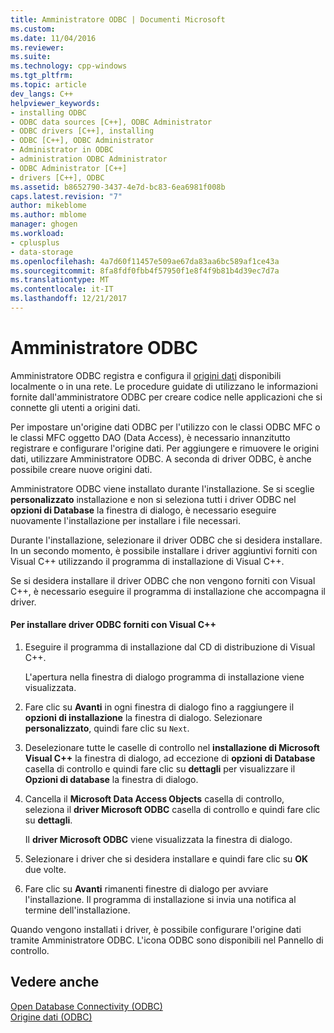 ```yaml
---
title: Amministratore ODBC | Documenti Microsoft
ms.custom: 
ms.date: 11/04/2016
ms.reviewer: 
ms.suite: 
ms.technology: cpp-windows
ms.tgt_pltfrm: 
ms.topic: article
dev_langs: C++
helpviewer_keywords:
- installing ODBC
- ODBC data sources [C++], ODBC Administrator
- ODBC drivers [C++], installing
- ODBC [C++], ODBC Administrator
- Administrator in ODBC
- administration ODBC Administrator
- ODBC Administrator [C++]
- drivers [C++], ODBC
ms.assetid: b8652790-3437-4e7d-bc83-6ea6981f008b
caps.latest.revision: "7"
author: mikeblome
ms.author: mblome
manager: ghogen
ms.workload:
- cplusplus
- data-storage
ms.openlocfilehash: 4a7d60f11457e509ae67da83aa6bc589af1ce43a
ms.sourcegitcommit: 8fa8fdf0fbb4f57950f1e8f4f9b81b4d39ec7d7a
ms.translationtype: MT
ms.contentlocale: it-IT
ms.lasthandoff: 12/21/2017
---
```

# <a name="odbc-administrator"></a>Amministratore ODBC
Amministratore ODBC registra e configura il [origini dati](../../data/odbc/data-source-odbc.md) disponibili localmente o in una rete. Le procedure guidate di utilizzano le informazioni fornite dall'amministratore ODBC per creare codice nelle applicazioni che si connette gli utenti a origini dati.  
  
 Per impostare un'origine dati ODBC per l'utilizzo con le classi ODBC MFC o le classi MFC oggetto DAO (Data Access), è necessario innanzitutto registrare e configurare l'origine dati. Per aggiungere e rimuovere le origini dati, utilizzare Amministratore ODBC. A seconda di driver ODBC, è anche possibile creare nuove origini dati.  
  
 Amministratore ODBC viene installato durante l'installazione. Se si sceglie **personalizzato** installazione e non si seleziona tutti i driver ODBC nel **opzioni di Database** la finestra di dialogo, è necessario eseguire nuovamente l'installazione per installare i file necessari.  
  
 Durante l'installazione, selezionare il driver ODBC che si desidera installare. In un secondo momento, è possibile installare i driver aggiuntivi forniti con Visual C++ utilizzando il programma di installazione di Visual C++.  
  
 Se si desidera installare il driver ODBC che non vengono forniti con Visual C++, è necessario eseguire il programma di installazione che accompagna il driver.  
  
#### <a name="to-install-odbc-drivers-that-ship-with-visual-c"></a>Per installare driver ODBC forniti con Visual C++  
  
1.  Eseguire il programma di installazione dal CD di distribuzione di Visual C++.  
  
     L'apertura nella finestra di dialogo programma di installazione viene visualizzata.  
  
2.  Fare clic su **Avanti** in ogni finestra di dialogo fino a raggiungere il **opzioni di installazione** la finestra di dialogo. Selezionare **personalizzato**, quindi fare clic su `Next`.  
  
3.  Deselezionare tutte le caselle di controllo nel **installazione di Microsoft Visual C++** la finestra di dialogo, ad eccezione di **opzioni di Database** casella di controllo e quindi fare clic su **dettagli** per visualizzare il **Opzioni di database** la finestra di dialogo.  
  
4.  Cancella il **Microsoft Data Access Objects** casella di controllo, seleziona il **driver Microsoft ODBC** casella di controllo e quindi fare clic su **dettagli**.  
  
     Il **driver Microsoft ODBC** viene visualizzata la finestra di dialogo.  
  
5.  Selezionare i driver che si desidera installare e quindi fare clic su **OK** due volte.  
  
6.  Fare clic su **Avanti** rimanenti finestre di dialogo per avviare l'installazione. Il programma di installazione si invia una notifica al termine dell'installazione.  
  
 Quando vengono installati i driver, è possibile configurare l'origine dati tramite Amministratore ODBC. L'icona ODBC sono disponibili nel Pannello di controllo.  
  
## <a name="see-also"></a>Vedere anche  
 [Open Database Connectivity (ODBC)](../../data/odbc/open-database-connectivity-odbc.md)   
 [Origine dati (ODBC)](../../data/odbc/data-source-odbc.md)